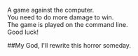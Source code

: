 A game against the computer. <br>
You need to do more damage to win. <br>
The game is played on the command line. <br>
Good luck!

##My God, I'll rewrite this horror someday.
